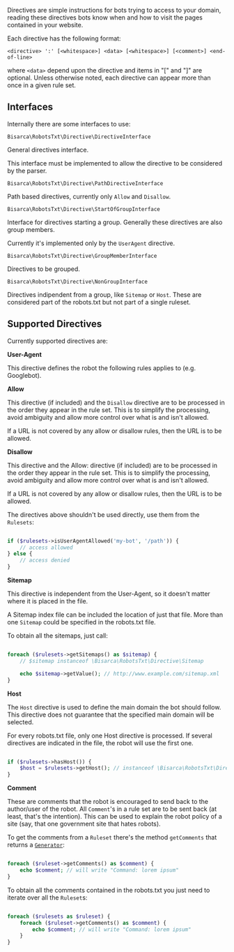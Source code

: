 Directives are simple instructions for bots trying to access to your domain,
reading these directives bots know when and how to visit the pages contained
in your website.

Each directive has the following format:

```
<directive> ':' [<whitespace>] <data> [<whitespace>] [<comment>] <end-of-line>
```

where `<data>` depend upon the directive and items in "[" and "]" are optional.
Unless otherwise noted, each directive can appear more than once in a given
rule set.


Interfaces
----------

Internally there are some interfaces to use:

```
Bisarca\RobotsTxt\Directive\DirectiveInterface
```

General directives interface.

This interface must be implemented to allow the directive to be considered by
the parser.

```
Bisarca\RobotsTxt\Directive\PathDirectiveInterface
```

Path based directives, currently only `Allow` and `Disallow`.

```
Bisarca\RobotsTxt\Directive\StartOfGroupInterface
```

Interface for directives starting a group.
Generally these directives are also group members.

Currently it's implemented only by the `UserAgent` directive.

```
Bisarca\RobotsTxt\Directive\GroupMemberInterface
```

Directives to be grouped.

```
Bisarca\RobotsTxt\Directive\NonGroupInterface
```

Directives indipendent from a group, like `Sitemap` or `Host`.
These are considered part of the robots.txt but not part of a single ruleset.


Supported Directives
--------------------

Currently supported directives are:

**User-Agent**

This directive defines the robot the following rules applies to (e.g. Googlebot).


**Allow**

This directive (if included) and the `Disallow` directive are to be processed in
the order they appear in the rule set.
This is to simplify the processing, avoid ambiguity and allow more control over
what is and isn't allowed.

If a URL is not covered by any allow or disallow rules,
then the URL is to be allowed.


**Disallow**

This directive and the Allow: directive (if included) are to be processed in the
order they appear in the rule set.
This is to simplify the processing, avoid ambiguity and allow more control over
what is and isn't allowed.

If a URL is not covered by any allow or disallow rules,
then the URL is to be allowed.


The directives above shouldn't be used directly, use them from the `Rulesets`:

```php

if ($rulesets->isUserAgentAllowed('my-bot', '/path')) {
    // access allowed
} else {
    // access denied
}

```


**Sitemap**

This directive is independent from the User-Agent, so it doesn't matter
where it is placed in the file.

A Sitemap index file can be included the location of just that file.
More than one `Sitemap` could be specified in the robots.txt file.

To obtain all the sitemaps, just call:

```php

foreach ($rulesets->getSitemaps() as $sitemap) {
    // $sitemap instanceof \Bisarca\RobotsTxt\Directive\Sitemap

    echo $sitemap->getValue(); // http://www.example.com/sitemap.xml
}

```


**Host**

The `Host` directive is used to define the main domain the bot should follow.
This directive does not guarantee that the specified main domain will be selected.

For every robots.txt file, only one Host directive is processed.
If several directives are indicated in the file, the robot will use the first one.

```php

if ($rulesets->hasHost()) {
    $host = $rulesets->getHost(); // instanceof \Bisarca\RobotsTxt\Directive\Host
}

```


**Comment**

These are comments that the robot is encouraged to send back to the author/user
of the robot. All `Comment`'s in a rule set are to be sent back (at least,
that's the intention). This can be used to explain the robot policy of a site
(say, that one government site that hates robots).

To get the comments from a `Ruleset` there's the method `getComments` that
returns a [`Generator`](http://php.net/manual/en/language.generators.overview.php):

```php

foreach ($ruleset->getComments() as $comment) {
    echo $comment; // will write "Command: lorem ipsum"
}

```

To obtain all the comments contained in the robots.txt you just need to iterate
over all the `Ruleset`s:

```php

foreach ($rulesets as $ruleset) {
    foreach ($ruleset->getComments() as $comment) {
        echo $comment; // will write "Command: lorem ipsum"
    }
}

```
